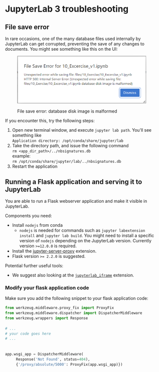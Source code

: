 # JupyterLab 3 troubleshooting

## File save error

In rare occasions, one of the many database files used internally by JupyterLab can get corrupted, preventing the save of any changes to documents. You might see something like this on the UI:

<figure><img src="../../../.gitbook/assets/disk_image_malformed.png" alt=""><figcaption><p>File save error: database disk image is malformed</p></figcaption></figure>

If you encounter this, try the following steps:

1. Open new terminal window, and execute `jupyter lab path`. You'll see something like\
   `Application directory: /opt/conda/share/jupyter/lab`
2. Take the directory path, and issue the following command\
   `rm <app_dir_path>/../nbsignatures.db`\
   example:\
   `rm /opt/conda/share/jupyter/lab/../nbsignatures.db`
3. Restart the application

## Running a Flask application and serving it to JupyterLab

You are able to run a Flask webserver application and make it visible in JupyterLab.

Components you need:

* Install `nodejs` from conda
  * `nodejs` is needed for commands such as `jupyter labextension install` and `jupyter lab build`. You might need to install a specific version of `nodejs` depending on the JupyterLab version. Currently version `>=12.0.0` is required.
* Install the [jupyter-server-proxy](https://github.com/jupyterhub/jupyter-server-proxy) extension.
* Flask version `>= 2.2.0` is suggested.

Potential further useful tools:

* We suggest also looking at the [`jupyterlab_iframe`](https://pypi.org/project/jupyterlab-iframe/) extension.

### Modify your flask application code

Make sure you add the following snippet to your flask application code:

```python
from werkzeug.middleware.proxy_fix import ProxyFix
from werkzeug.middleware.dispatcher import DispatcherMiddleware
from werkzeug.wrappers import Response

# ...
# your code goes here
# ...


app.wsgi_app = DispatcherMiddleware(
     Response('Not Found', status=404),
     {'/proxy/absolute/5000': ProxyFix(app.wsgi_app)})
```

